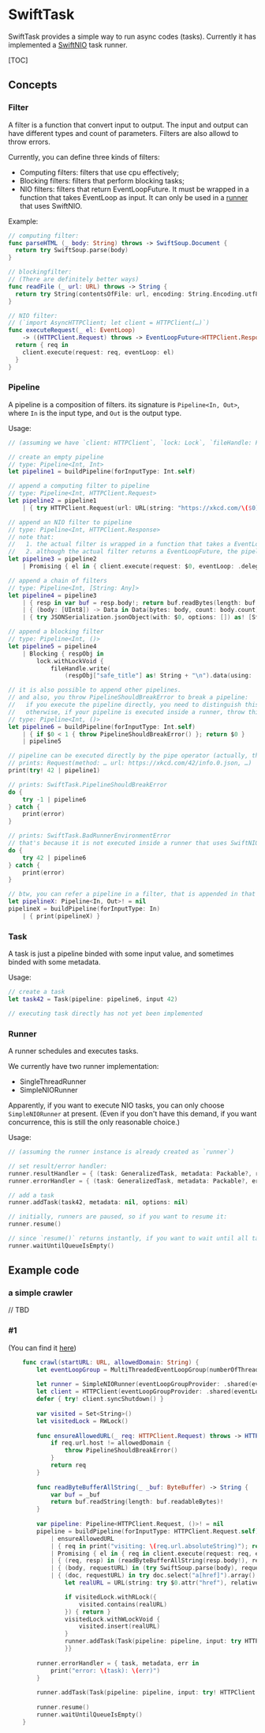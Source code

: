# SwiftTask

SwiftTask provides a simple way to run async codes (tasks). Currently it has implemented a [SwiftNIO](https://github.com/apple/swift-nio) task runner.

[TOC]



## Concepts

### Filter

A filter is a function that convert input to output. The input and output can have different types and count of parameters. Filters are also allowd to throw errors.

Currently, you can define three kinds of filters:

* Computing filters: filters that use cpu effectively;
* Blocking filters: filters that perform blocking tasks;
* NIO filters: filters that return EventLoopFuture. It must be wrapped in a function that takes EventLoop as input. It can only be used in a [runner](#Runner) that uses SwiftNIO.

Example:

```swift
// computing filter:
func parseHTML (_ body: String) throws -> SwiftSoup.Document {
  return try SwiftSoup.parse(body)
}

// blockingfilter:
// (There are definitely better ways)
func readFile (_ url: URL) throws -> String {
  return try String(contentsOfFile: url, encoding: String.Encoding.utf8)
}

// NIO filter:
// (`import AsyncHTTPClient; let client = HTTPClient(…)`)
func executeRequest(_ el: EventLoop) 
	-> ((HTTPClient.Request) throws -> EventLoopFuture<HTTPClient.Response>) {
  return { req in
    client.execute(request: req, eventLoop: el)
  }
}
```



### Pipeline

A pipeline is a composition of filters. its signature is `Pipeline<In, Out>`, where `In` is the input type, and `Out` is the output type.

Usage:

```swift
// (assuming we have `client: HTTPClient`, `lock: Lock`, `fileHandle: FileHandle`)

// create an empty pipeline
// type: Pipeline<Int, Int>
let pipeline1 = buildPipeline(forInputType: Int.self)

// append a computing filter to pipeline
// type: Pipeline<Int, HTTPClient.Request>
let pipeline2 = pipeline1
    | { try HTTPClient.Request(url: URL(string: "https://xkcd.com/\($0)/info.0.json")!) }

// append an NIO filter to pipeline
// type: Pipeline<Int, HTTPClient.Response>
// note that:
//   1. the actual filter is wrapped in a function that takes a EventLoop as input;
//   2. although the actual filter returns a EventLoopFuture, the pipeline's output type is flattened.
let pipeline3 = pipeline2
    | Promising { el in { client.execute(request: $0, eventLoop: .delegate(on: el)) } }

// append a chain of filters
// type: Pipeline<Int, [String: Any]>
let pipeline4 = pipeline3
    | { resp in var buf = resp.body!; return buf.readBytes(length: buf.readableBytes)! }
    | { (body: [UInt8]) -> Data in Data(bytes: body, count: body.count) }
    | { try JSONSerialization.jsonObject(with: $0, options: []) as! [String: Any] }

// append a blocking filter
// type: Pipeline<Int, ()>
let pipeline5 = pipeline4
    | Blocking { respObj in
        lock.withLockVoid {
            fileHandle.write(
                (respObj["safe_title"] as! String + "\n").data(using: .utf8)!)}}

// it is also possible to append other pipelines.
// and also, you throw PipelineShouldBreakError to break a pipeline:
//   if you execute the pipeline directly, you need to distinguish this error from other possible thrown errors on you own;
//   otherwise, if your pipeline is executed inside a runner, throw this error means it would quit without triggering either resultHandler or errorHandler;
// type: Pipeline<Int, ()>
let pipeline6 = buildPipeline(forInputType: Int.self)
    | { if $0 < 1 { throw PipelineShouldBreakError() }; return $0 }
    | pipeline5

// pipeline can be executed directly by the pipe operator (actually, the bitwise OR operator)
// prints: Request(method: … url: https://xkcd.com/42/info.0.json, …)
print(try! 42 | pipeline1)

// prints: SwiftTask.PipelineShouldBreakError
do {
    try -1 | pipeline6
} catch {
    print(error)
}

// prints: SwiftTask.BadRunnerEnvironmentError
// that's because it is not executed inside a runner that uses SwiftNIO, so that the NIO filter appened when creating pipeline3 failed
do {
    try 42 | pipeline6
} catch {
    print(error)
}

// btw, you can refer a pipeline in a filter, that is appended in that exact pipeline, using:
let pipelineX: Pipeline<In, Out>! = nil
pipelineX = buildPipeline(forInputType: In)
    | { print(pipelineX) }
```



### Task

A task is just a pipeline binded with some input value, and sometimes binded with some metadata.

Usage:

```swift
// create a task
let task42 = Task(pipeline: pipeline6, input 42)

// executing task directly has not yet been implemented
```



### Runner

A runner schedules and executes tasks.

We currently have two runner implementation:

* SingleThreadRunner
* SimpleNIORunner

Apparently, if you want to execute NIO tasks, you can only choose `SimpleNIORunner` at present. (Even if you don't have this demand, if you want concurrence, this is still the only reasonable choice.)

Usage: 

``` swift
// (assuming the runner instance is already created as `runner`)

// set result/error handler:
runner.resultHandler = { (task: GeneralizedTask, metadata: Packable?, result: Any) -> () in /* … */ }
runner.errorHandler = { (task: GeneralizedTask, metadata: Packable?, error: Error) -> () in /* … */ }

// add a task
runner.addTask(task42, metadata: nil, options: nil)

// initially, runners are paused, so if you want to resume it:
runner.resume()

// since `resume()` returns instantly, if you want to wait until all task are done (you want), you need to call:
runner.waitUntilQueueIsEmpty()
```



## Example code

### a simple crawler

// TBD

### #1

(You can find it [here](./Tests/SwiftTaskTests/SwiftTaskTests.swift#L94))

```swift
    func crawl(startURL: URL, allowedDomain: String) {
        let eventLoopGroup = MultiThreadedEventLoopGroup(numberOfThreads: System.coreCount)
        
        let runner = SimpleNIORunner(eventLoopGroupProvider: .shared(eventLoopGroup))
        let client = HTTPClient(eventLoopGroupProvider: .shared(eventLoopGroup))
        defer { try! client.syncShutdown() }
        
        var visited = Set<String>()
        let visitedLock = RWLock()
        
        func ensureAllowedURL(_ req: HTTPClient.Request) throws -> HTTPClient.Request {
            if req.url.host != allowedDomain {
                throw PipelineShouldBreakError()
            }
            return req
        }
        
        func readByteBufferAllString(_ _buf: ByteBuffer) -> String {
            var buf = _buf
            return buf.readString(length: buf.readableBytes)!
        }
        
        var pipeline: Pipeline<HTTPClient.Request, ()>! = nil
        pipeline = buildPipeline(forInputType: HTTPClient.Request.self)
            | ensureAllowedURL
            | { req in print("visiting: \(req.url.absoluteString)"); return req }
            | Promising { el in { req in client.execute(request: req, eventLoop: .delegate(on: el)).map{ (req, $0) } } }
            | { (req, resp) in (readByteBufferAllString(resp.body!), req.url) }
            | { (body, requestURL) in (try SwiftSoup.parse(body), requestURL) }
            | { (doc, requestURL) in try doc.select("a[href]").array().forEach {
                let realURL = URL(string: try $0.attr("href"), relativeTo: requestURL)!.absoluteString

                if visitedLock.withRLock({
                    visited.contains(realURL)
                }) { return }
                visitedLock.withWLockVoid {
                    visited.insert(realURL)
                }
                runner.addTask(Task(pipeline: pipeline, input: try HTTPClient.Request(url: realURL)))
                }}
        
        runner.errorHandler = { task, metadata, err in
            print("error: \(task): \(err)")
        }
        
        runner.addTask(Task(pipeline: pipeline, input: try! HTTPClient.Request(url: startURL)))
        
        runner.resume()
        runner.waitUntilQueueIsEmpty()
    }
```